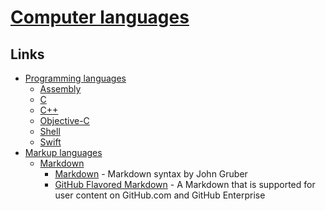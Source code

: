 # [Computer languages](https://en.wikipedia.org/wiki/Computer_language)

## Links

- [Programming languages](https://en.wikipedia.org/wiki/List_of_programming_languages_by_type)
  - [Assembly](https://en.wikipedia.org/wiki/Assembly_language)
  - [C](https://en.wikipedia.org/wiki/C_(programming_language))
  - [C++](https://en.wikipedia.org/wiki/C%2B%2B)
  - [Objective-C](https://en.wikipedia.org/wiki/Objective-C)
  - [Shell](https://en.wikipedia.org/wiki/Shell_script)
  - [Swift](https://en.wikipedia.org/wiki/Swift_(programming_language))
- [Markup languages](https://en.wikipedia.org/wiki/Markup_language)
  - [Markdown](https://en.wikipedia.org/wiki/Markdown)
    - [Markdown](https://daringfireball.net/projects/markdown/syntax) - Markdown syntax by John Gruber
    - [GitHub Flavored Markdown](https://github.github.com/gfm/) - A Markdown that is supported for user content on GitHub.com and GitHub Enterprise
